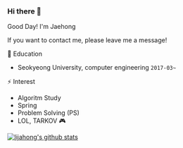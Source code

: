 ### Hi there 👋
Good Day! I'm Jaehong

If you want to contact me, please leave me a message!


🏫 Education
- Seokyeong University, computer engineering  ``2017-03~``


⚡ Interest
- Algoritm Study
- Spring 
- Problem Solving (PS)
- LOL, TARKOV 🎮


<!--
**lijahong/lijahong** is a ✨ _special_ ✨ repository because its `README.md` (this file) appears on your GitHub profile.

Here are some ideas to get you started:

- 🔭 I’m currently working on ...
- 🌱 I’m currently learning ...
- 👯 I’m looking to collaborate on ...
- 🤔 I’m looking for help with ...
- 💬 Ask me about ...
- 📫 How to reach me: ...
- 😄 Pronouns: ...
- ⚡ Fun fact: ...
-->
[![lijahong's github stats](https://github-readme-stats.vercel.app/api?username=lijahong&show_icons=true&theme=radical)](https://github.com/anuraghazra/github-readme-stats)
